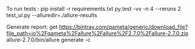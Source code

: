 To run tests :
pip install -r requirements.txt
py.test -vv -n 4 --reruns 2 test_ui.py --alluredir=./allure-results

Generate report:
get https://bintray.com/qameta/generic/download_file?file_path=io%2Fqameta%2Fallure%2Fallure%2F2.7.0%2Fallure-2.7.0.zip
allure-2.7.0/bin/allure generate -c
